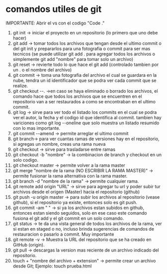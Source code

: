 # comandos utiles de git
IMPORTANTE: Abrir el vs con el codigo "Code ."
1. git init -> iniciar el proyecto en un repositorio (lo primero que uno debe hacer)
2. git add -> tomar todos los archivos que tengan desde el ultimo commit o del git init y prepararlos para una fotografia o commit para ser mas tecnicos (se puede utilizar git add . para agregar todos los archivos o simplemente git add "nombre" para tomar solo un archivo)
3. git reset -> revierte todo lo que hace el git add (controlado tambien por un . o el nombre del archivo)
4. git commit -> toma una fotografia del archivo el cual se guardara en la nube, tendra un id identificador que se podra ver cada commit que se realize.
5. git checkout --. ->en caso se haya eliminado o borrado los archivos, el comando hace que todos los archivos que se encuentren en el repositorio van a ser restaurados a como se encontraban en el ultimo commit.
6. git log -> sirve para ver todo el listado los commits en el cual se podra ver:el autor, la fecha y el codigo id que identifica al commit.
    tambien hay variciones como git log --oneline  que solo muestra un listado resumido con lo mas importante.
7. git commit --amend -> permite arreglar el ultimo commit
8. git branch-> para ver cuantas ramas de versiones hay en el repositorio, si agregas un nombre, creas una rama nueva
9. git checkout -> sirve para trasladarse entre ramas
10. git checkout -b "nombre" -> la combinacion de branch y checkout en un solo codigo.
11. git checkout master -> permite volver a la rama master
12. git merge "nombre de la rama (NO ESCRIBIR LA RAMA MASTER)" -> permite fusionar la rama alternativa con la rama master.
13. git branch -d "nombre de la rama" -> permite cualquier rama.
14. git remote add origin "URL" -> sirve para agregar tu url y poder subir tur archivos desde el origen (Master) hacia el repositorio (github)
15. git push -u origin master -> para subir los archivos al repositorio (vease github), si el repositorio ya existe, entonces solo es git push.
16. git commit -am " " -> si ya los archivos estan subidos en github, entonces estan siendo seguidos, solo en ese caso este comando fusiona el git add y el git commit en un solo comando.
17. git status -> te da una vista general de todos los archivos de la rama, ver si estan en staged o no, incluso brinda sugerencias de comandos de restauracion o pasarlo a commit. Muy importante
18. git remote -v -> Muestra la URL del repositorio que se ha creado en GitHub (origin).
20. git pull -> descargas la version mas reciente de un archivo indicado del repositorio.
21. touch + "nombre del archivo + extension" -> permite crear un archivo desde Git; Ejemplo: touch prueba.html 